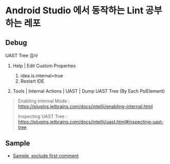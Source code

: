 # Android Studio 에서 동작하는 Lint 공부하는 레포

## Debug

UAST Tree 검사

1. Help | Edit Custom Properties
   1. idea.is.internal=true
   2. Restart IDE

2. Tools | Internal Actions | UAST | Dump UAST Tree (By Each PsiElement)

> Enabling Internal Mode : https://plugins.jetbrains.com/docs/intellij/enabling-internal.html
>
> Inspecting UAST Tree﻿ : https://plugins.jetbrains.com/docs/intellij/uast.html#inspecting-uast-tree

## Sample

- [Sample, exclude first comment](exclude_first_comment.md)
